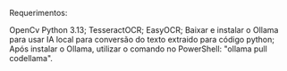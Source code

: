 Requerimentos:

OpenCv Python 3.13;
TesseractOCR;
EasyOCR;
Baixar e instalar o Ollama para usar IA local para conversão do texto extraido para código python;
Após instalar o Ollama, utilizar o comando no PowerShell: "ollama pull codellama".
